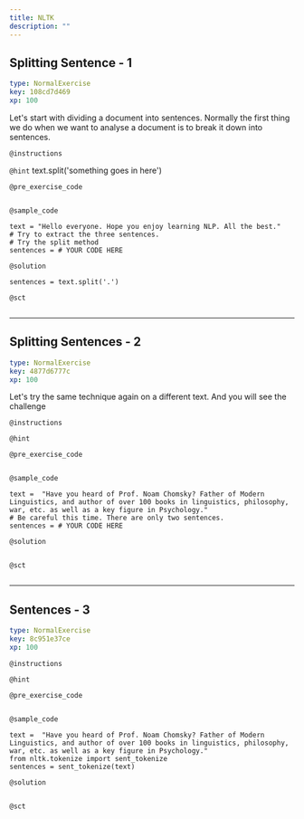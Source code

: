 ```yaml
---
title: NLTK
description: ""
---
```


## Splitting Sentence - 1

```yaml
type: NormalExercise
key: 108cd7d469
xp: 100
```

Let's start with dividing a document into sentences. Normally the first thing we do when we want to analyse a document is to break it down into sentences.

`@instructions`


`@hint`
text.split('something goes in here')

`@pre_exercise_code`
```{python}

```

`@sample_code`
```{python}
text = "Hello everyone. Hope you enjoy learning NLP. All the best."
# Try to extract the three sentences.
# Try the split method
sentences = # YOUR CODE HERE
```

`@solution`
```{python}
sentences = text.split('.')
```

`@sct`
```{python}

```

---

## Splitting Sentences - 2

```yaml
type: NormalExercise
key: 4877d6777c
xp: 100
```

Let's try the same technique again on a different text. And you will see the challenge

`@instructions`


`@hint`


`@pre_exercise_code`
```{python}

```

`@sample_code`
```{python}
text =  "Have you heard of Prof. Noam Chomsky? Father of Modern Linguistics, and author of over 100 books in linguistics, philosophy, war, etc. as well as a key figure in Psychology."
# Be careful this time. There are only two sentences.
sentences = # YOUR CODE HERE
```

`@solution`
```{python}

```

`@sct`
```{python}

```

---

## Sentences - 3

```yaml
type: NormalExercise
key: 8c951e37ce
xp: 100
```



`@instructions`


`@hint`


`@pre_exercise_code`
```{python}

```

`@sample_code`
```{python}
text =  "Have you heard of Prof. Noam Chomsky? Father of Modern Linguistics, and author of over 100 books in linguistics, philosophy, war, etc. as well as a key figure in Psychology."
from nltk.tokenize import sent_tokenize
sentences = sent_tokenize(text)
```

`@solution`
```{python}

```

`@sct`
```{python}

```
